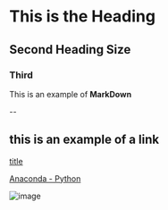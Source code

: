 # This is the Heading

## Second Heading Size

### Third

This is an example of **MarkDown**

--

## this is an example of a link

[title](https://www.example.com)

[Anaconda - Python](https://www.youtube.com/watch?v=MUZtVEDKXsk)

![image](rc1.jpg)
